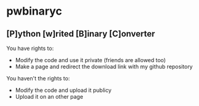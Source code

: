 # pwbinaryc

## [P]ython [w]rited [B]inary [C]onverter


You have rights to:
- Modify the code and use it private (friends are allowed too)
- Make a page and redirect the download link with my github repository

You haven't the rights to:
- Modify the code and upload it publicy
- Upload it on an other page
